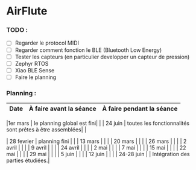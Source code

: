 # AirFlute

### TODO :
- [ ] Regarder le protocol MIDI
- [ ] Regarder comment fonction le BLE (Bluetooth Low Energy)
- [ ] Tester les capteurs (en particulier developper un capteur de pression)
- [ ] Zephyr RTOS
- [ ] Xiao BLE Sense
- [ ] Faire le planning

### Planning :
| Date  | À faire avant la séance  | À faire pendant la séance |
| :----------- |:---------------| :----------------|

|1er mars | le planning global est fini| |
| 24 juin | toutes les fonctionnalités sont prêtes à être assemblées| |

| 28 fevrier | planning fini |  |
| 13 mars |  |  |
| 20 mars |  |  |
| 26 mars |  |  |
| 2 avril |  |  |
| 9 avril |  |  |
| 24 avril |  |  |
| 2 mai |  |  |
| 7 mai |  |  |
| 15 mai |  |  |
| 22 mai |  |  |
| 29 mai |  |  |
| 5 juin |  |  |
| 12 juin |  |  |
| 24-28 juin |  | Intégration des parties étudiées.|
